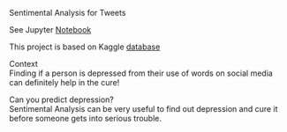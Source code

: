 Sentimental Analysis for Tweets

See Jupyter [Notebook](research/research_notebook.ipynb) 

This project is based on Kaggle [database](https://www.kaggle.com/datasets/gargmanas/sentimental-analysis-for-tweets) 

Context <br>
Finding if a person is depressed from their use of words on social media can definitely help in the cure! <br>

Can you predict depression? <br>
Sentimental Analysis can be very useful to find out depression and cure it before someone gets into serious trouble. <br>
